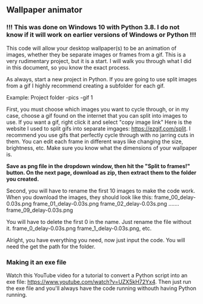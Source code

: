 ## Wallpaper animator
### !!!  This was done on Windows 10 with Python 3.8. I do not know if it will work on earlier versions of Windows or Python !!!

This code will allow your desktop wallpaper(s) to be an animation of images, whether they be separate images or frames from a gif. This is a very rudimentary project, but it is a start. I will walk you through what I did in this document, so you know the exact process.

As always, start a new project in Python. If you are going to use split images from a gif I highly recommend creating a subfolder for each gif.

   Example: Project folder 
              -pics
               -gif 1
              
First, you must choose which images you want to cycle through, or in my case, choose a gif found on the internet that you can split into images to use. If you want a gif, right click it and select "copy image link" Here is the website I used to split gifs into separate imgages: https://ezgif.com/split. I recommend you use gifs that perfectly cycle through with no jarring cuts in them. You can edit each frame in different ways like changing the size, brightness, etc. Make sure you know what the dimensions of your wallpaper is.

**Save as png file in the dropdown window, then hit the "Split to frames!" button. On the next page, download as zip, then extract them to the folder you created.** 

Second, you will have to rename the first 10 images to make the code work. When you download the images, they should look like this:
  frame_00_delay-0.03s.png
  frame_01_delay-0.03s.png
  frame_02_delay-0.03s.png
        .......
  frame_09_delay-0.03s.png
  
 You will have to delete the first 0 in the name. Just rename the file without it.
     frame_0_delay-0.03s.png
     frame_1_delay-0.03s.png,  etc.
     
 Alright, you have everything you need, now just input the code. You will need the get the path for the folder.
 
 ### Making it an exe file
 Watch this YouTube video for a tutorial to convert a Python script into an exe file: https://www.youtube.com/watch?v=UZX5kH72Yx4. 
 Then just run the exe file and you'll always have the code running withouth having Python running.
